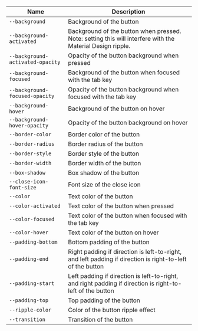 
| Name | Description |
| --- | --- |
| `--background` | Background of the button |
| `--background-activated` | Background of the button when pressed. Note: setting this will interfere with the Material Design ripple. |
| `--background-activated-opacity` | Opacity of the button background when pressed |
| `--background-focused` | Background of the button when focused with the tab key |
| `--background-focused-opacity` | Opacity of the button background when focused with the tab key |
| `--background-hover` | Background of the button on hover |
| `--background-hover-opacity` | Opacity of the button background on hover |
| `--border-color` | Border color of the button |
| `--border-radius` | Border radius of the button |
| `--border-style` | Border style of the button |
| `--border-width` | Border width of the button |
| `--box-shadow` | Box shadow of the button |
| `--close-icon-font-size` | Font size of the close icon |
| `--color` | Text color of the button |
| `--color-activated` | Text color of the button when pressed |
| `--color-focused` | Text color of the button when focused with the tab key |
| `--color-hover` | Text color of the button on hover |
| `--padding-bottom` | Bottom padding of the button |
| `--padding-end` | Right padding if direction is left-to-right, and left padding if direction is right-to-left of the button |
| `--padding-start` | Left padding if direction is left-to-right, and right padding if direction is right-to-left of the button |
| `--padding-top` | Top padding of the button |
| `--ripple-color` | Color of the button ripple effect |
| `--transition` | Transition of the button |

